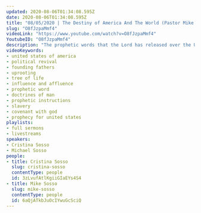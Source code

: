 ```yaml
---
updated: 2020-08-06T01:34:08.595Z
date: 2020-08-06T01:34:08.595Z
title: "08/05/2020 | The Destiny of America And The World (Pastor Mike Sosso & Cris Sosso)"
slug: "O8fJzpaMmf4"
videoLink: "https://www.youtube.com/watch?v=O8fJzpaMmf4"
YoutubeID: "O8fJzpaMmf4"
description: "The prophetic words that the Lord has released over the United States have already begun to manifest. There are two systems at work in this nation. We must be vigilant to listen to and obey God. God wants to reestablish the covenant that was established in this nation at its founding. This sermon was delivered by Pastor Michael Sosso and Pastor Cristina Sosso at Freedom Fellowship Church International on August 5, 2020."
videoKeywords:
- united states of america
- political revival
- founding fathers
- uprooting
- tree of life
- influence and affluence
- prophetic word
- doctrines of man
- prophetic instructions
- slavery
- covenant with god
- prophecy for united states
playlists:
- full sermons
- livestreams
speakers:
- Cristina Sosso
- Michael Sosso
people:
- title: Cristina Sosso
  slug: cristina-sosso
  contentType: people
  id: 3zLvufAtlKgiiGIaEYs4S4
- title: Mike Sosso
  slug: mike-sosso
  contentType: people
  id: 6aQjATkbJuOcIYwuGcSciQ
---
```

